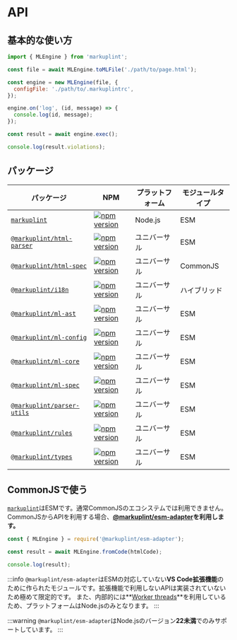 # API

## 基本的な使い方

```js
import { MLEngine } from 'markuplint';

const file = await MLEngine.toMLFile('./path/to/page.html');

const engine = new MLEngine(file, {
  configFile: './path/to/.markuplintrc',
});

engine.on('log', (id, message) => {
  console.log(id, message);
});

const result = await engine.exec();

console.log(result.violations);
```

## パッケージ

| パッケージ                                                                                                         | NPM                                                                                                                                | プラットフォーム | モジュールタイプ |
| ------------------------------------------------------------------------------------------------------------------ | ---------------------------------------------------------------------------------------------------------------------------------- | ---------------- | ---------------- |
| [`markuplint`](https://github.com/markuplint/markuplint/tree/main/packages/markuplint)                             | [![npm version](https://badge.fury.io/js/markuplint.svg)](https://badge.fury.io/js/markuplint)                                     | Node.js          | ESM              |
| [`@markuplint/html-parser`](https://github.com/markuplint/markuplint/tree/main/packages/@markuplint/html-parser)   | [![npm version](https://badge.fury.io/js/%40markuplint%2Fhtml-parser.svg)](https://badge.fury.io/js/%40markuplint%2Fhtml-parser)   | ユニバーサル     | ESM              |
| [`@markuplint/html-spec`](https://github.com/markuplint/markuplint/tree/main/packages/@markuplint/html-spec)       | [![npm version](https://badge.fury.io/js/%40markuplint%2Fhtml-spec.svg)](https://badge.fury.io/js/%40markuplint%2Fhtml-spec)       | ユニバーサル     | CommonJS         |
| [`@markuplint/i18n`](https://github.com/markuplint/markuplint/tree/main/packages/@markuplint/i18n)                 | [![npm version](https://badge.fury.io/js/%40markuplint%2Fi18n.svg)](https://badge.fury.io/js/%40markuplint%2Fi18n)                 | ユニバーサル     | ハイブリッド     |
| [`@markuplint/ml-ast`](https://github.com/markuplint/markuplint/tree/main/packages/@markuplint/ml-ast)             | [![npm version](https://badge.fury.io/js/%40markuplint%2Fml-ast.svg)](https://badge.fury.io/js/%40markuplint%2Fml-ast)             | ユニバーサル     | ESM              |
| [`@markuplint/ml-config`](https://github.com/markuplint/markuplint/tree/main/packages/@markuplint/ml-config)       | [![npm version](https://badge.fury.io/js/%40markuplint%2Fml-config.svg)](https://badge.fury.io/js/%40markuplint%2Fml-config)       | ユニバーサル     | ESM              |
| [`@markuplint/ml-core`](https://github.com/markuplint/markuplint/tree/main/packages/@markuplint/ml-core)           | [![npm version](https://badge.fury.io/js/%40markuplint%2Fml-core.svg)](https://badge.fury.io/js/%40markuplint%2Fml-core)           | ユニバーサル     | ESM              |
| [`@markuplint/ml-spec`](https://github.com/markuplint/markuplint/tree/main/packages/@markuplint/ml-spec)           | [![npm version](https://badge.fury.io/js/%40markuplint%2Fml-spec.svg)](https://badge.fury.io/js/%40markuplint%2Fml-spec)           | ユニバーサル     | ESM              |
| [`@markuplint/parser-utils`](https://github.com/markuplint/markuplint/tree/main/packages/@markuplint/parser-utils) | [![npm version](https://badge.fury.io/js/%40markuplint%2Fparser-utils.svg)](https://badge.fury.io/js/%40markuplint%2Fparser-utils) | ユニバーサル     | ESM              |
| [`@markuplint/rules`](https://github.com/markuplint/markuplint/tree/main/packages/@markuplint/rules)               | [![npm version](https://badge.fury.io/js/%40markuplint%2Frules.svg)](https://badge.fury.io/js/%40markuplint%2Frules)               | ユニバーサル     | ESM              |
| [`@markuplint/types`](https://github.com/markuplint/markuplint/tree/main/packages/@markuplint/types)               | [![npm version](https://badge.fury.io/js/%40markuplint%2Ftypes.svg)](https://badge.fury.io/js/%40markuplint%2Ftypes)               | ユニバーサル     | ESM              |

## CommonJSで使う

[`markuplint`](https://github.com/markuplint/markuplint/tree/main/packages/markuplint)はESMです。通常CommonJSのエコシステムでは利用できません。CommonJSからAPIを利用する場合、**[@markuplint/esm-adapter](https://github.com/markuplint/markuplint/tree/main/packages/@markuplint/esm-adapter)を利用します。**

```js
const { MLEngine } = require('@markuplint/esm-adapter');

const result = await MLEngine.fromCode(htmlCode);

console.log(result);
```

:::info
`@markuplint/esm-adapter`はESMの対応していない**VS Code拡張機能**のために作られたモジュールです。拡張機能で利用しないAPIは実装されていないため極めて限定的です。
また、内部的には**[Worker threads](https://nodejs.org/api/worker_threads.html#worker-threads)**を利用しているため、プラットフォームはNode.jsのみとなります。
:::

:::warning
`@markuplint/esm-adapter`はNode.jsのバージョン**22未満**でのみサポートしています。
:::
